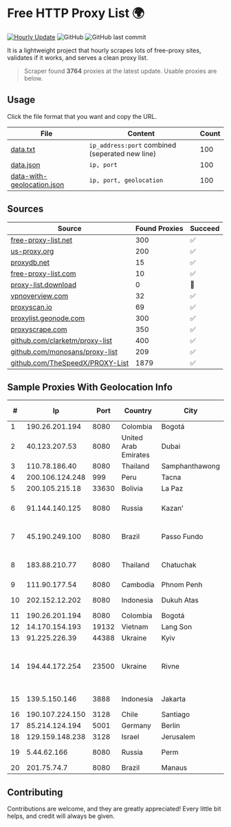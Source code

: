 
# Free HTTP Proxy List 🌍

[![Hourly Update](https://github.com/mertguvencli/http-proxy-list/actions/workflows/main.yml/badge.svg?branch=main)](https://github.com/mertguvencli/http-proxy-list/actions/workflows/main.yml)
![GitHub](https://img.shields.io/github/license/mertguvencli/http-proxy-list)
![GitHub last commit](https://img.shields.io/github/last-commit/mertguvencli/http-proxy-list)

It is a lightweight project that hourly scrapes lots of free-proxy sites, validates if it works, and serves a clean proxy list.


> Scraper found **3764** proxies at the latest update. Usable proxies are below.

## Usage

Click the file format that you want and copy the URL.


|File|Content|Count|
|----|-------|-----|
|[data.txt](https://raw.githubusercontent.com/mertguvencli/http-proxy-list/main/proxy-list/data.txt)|`ip_address:port` combined (seperated new line)|100|
|[data.json](https://raw.githubusercontent.com/mertguvencli/http-proxy-list/main/proxy-list/data.json)|`ip, port`|100|
|[data-with-geolocation.json](https://raw.githubusercontent.com/mertguvencli/http-proxy-list/main/proxy-list/data-with-geolocation.json)|`ip, port, geolocation`|100|

## Sources

|Source|Found Proxies|Succeed|
|------|-------------|-------|
|[free-proxy-list.net](https://free-proxy-list.net)|300|✅|
|[us-proxy.org](https://www.us-proxy.org)|200|✅|
|[proxydb.net](http://proxydb.net)|15|✅|
|[free-proxy-list.com](https://free-proxy-list.com/?page=&port=&type%5B%5D=http&type%5B%5D=https&up_time=0&search=Search)|10|✅|
|[proxy-list.download](https://www.proxy-list.download/HTTP)|0|🚫|
|[vpnoverview.com](https://vpnoverview.com/privacy/anonymous-browsing/free-proxy-servers)|32|✅|
|[proxyscan.io](https://www.proxyscan.io)|69|✅|
|[proxylist.geonode.com](https://proxylist.geonode.com/api/proxy-list?limit=300&page=1&sort_by=lastChecked&sort_type=desc&protocols=http,https)|300|✅|
|[proxyscrape.com](https://api.proxyscrape.com/v2/?request=displayproxies&protocol=http&timeout=10000&country=all&ssl=all&anonymity=all)|350|✅|
|[github.com/clarketm/proxy-list](https://raw.githubusercontent.com/clarketm/proxy-list/master/proxy-list-raw.txt)|400|✅|
|[github.com/monosans/proxy-list](https://raw.githubusercontent.com/monosans/proxy-list/main/proxies/http.txt)|209|✅|
|[github.com/TheSpeedX/PROXY-List](https://raw.githubusercontent.com/TheSpeedX/PROXY-List/master/http.txt)|1879|✅|


## Sample Proxies With Geolocation Info

|#|Ip|Port|Country|City|Internet Service Provider|
|-|--|----|-------|----|-------------------------|
|1|190.26.201.194|8080|Colombia|Bogotá|ETB - Colombia|
|2|40.123.207.53|8080|United Arab Emirates|Dubai|Microsoft Corporation|
|3|110.78.186.40|8080|Thailand|Samphanthawong|CAT-BB|
|4|200.106.124.248|999|Peru|Tacna|Telefonica del Peru|
|5|200.105.215.18|33630|Bolivia|La Paz|AXS Bolivia S. A.|
|6|91.144.140.125|8080|Russia|Kazan’|CJSC "ER-Telecom Holding" Kazan' branch|
|7|45.190.249.100|8080|Brazil|Passo Fundo|RK Telecom Provedor Internet LTDA|
|8|183.88.210.77|8080|Thailand|Chatuchak|Triple T Broadband Public Company Limited|
|9|111.90.177.54|8080|Cambodia|Phnom Penh|MekongNet|
|10|202.152.12.202|8080|Indonesia|Dukuh Atas|PT Aplikanusa Lintasarta|
|11|190.26.201.194|8080|Colombia|Bogotá|ETB - Colombia|
|12|14.170.154.193|19132|Vietnam|Lang Son|VNPT-VNNIC|
|13|91.225.226.39|44388|Ukraine|Kyiv|HomeNet|
|14|194.44.172.254|23500|Ukraine|Rivne|State Enterprise Scientific and Telecommunication Centre "Ukrainian Academic an|
|15|139.5.150.146|3888|Indonesia|Jakarta|PT Maxindo Mitra Solusi|
|16|190.107.224.150|3128|Chile|Santiago|WOM S.A.|
|17|85.214.124.194|5001|Germany|Berlin|Strato AG|
|18|129.159.148.238|3128|Israel|Jerusalem|Oracle Corporation|
|19|5.44.62.166|8080|Russia|Perm|JSC "ER-Telecom Holding"|
|20|201.75.74.7|8080|Brazil|Manaus|Claro S.A.|



## Contributing

Contributions are welcome, and they are greatly appreciated! Every
little bit helps, and credit will always be given.

